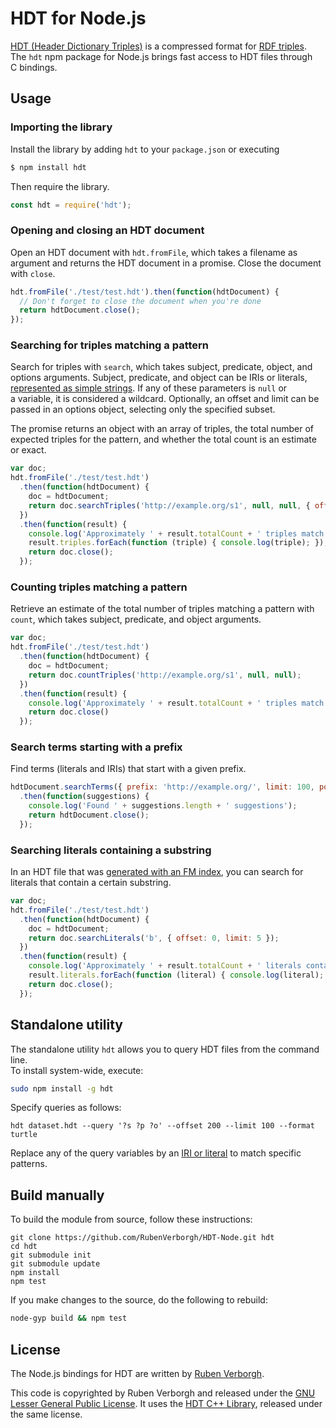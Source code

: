 # HDT for Node.js

[HDT (Header Dictionary Triples)](http://www.rdfhdt.org/) is a compressed format
for [RDF triples](http://www.w3.org/TR/2014/REC-rdf11-concepts-20140225/#data-model).
<br>
The `hdt` npm package for Node.js brings fast access to HDT files through C bindings.


## Usage

### Importing the library
Install the library by adding `hdt` to your `package.json` or executing

```bash
$ npm install hdt
```

Then require the library.

```JavaScript
const hdt = require('hdt');
```

### Opening and closing an HDT document
Open an HDT document with `hdt.fromFile`,
which takes a filename as argument and returns the HDT document in a promise.
Close the document with `close`.

```JavaScript
hdt.fromFile('./test/test.hdt').then(function(hdtDocument) {
  // Don't forget to close the document when you're done
  return hdtDocument.close();
});
```

### Searching for triples matching a pattern
Search for triples with `search`,
which takes subject, predicate, object, and options arguments.
Subject, predicate, and object can be IRIs or literals,
[represented as simple strings](https://github.com/RubenVerborgh/N3.js#triple-representation).
If any of these parameters is `null` or a variable, it is considered a wildcard.
Optionally, an offset and limit can be passed in an options object,
selecting only the specified subset.

The promise returns an object with an array of triples, the total number of expected triples for the pattern,
and whether the total count is an estimate or exact.

```JavaScript
var doc;
hdt.fromFile('./test/test.hdt')
  .then(function(hdtDocument) {
    doc = hdtDocument;
    return doc.searchTriples('http://example.org/s1', null, null, { offset: 0, limit: 10 })
  })
  .then(function(result) {
    console.log('Approximately ' + result.totalCount + ' triples match the pattern.');
    result.triples.forEach(function (triple) { console.log(triple); });
    return doc.close();
  });
```

### Counting triples matching a pattern
Retrieve an estimate of the total number of triples matching a pattern with `count`,
which takes subject, predicate, and object arguments.

```JavaScript
var doc;
hdt.fromFile('./test/test.hdt')
  .then(function(hdtDocument) {
    doc = hdtDocument;
    return doc.countTriples('http://example.org/s1', null, null);
  })
  .then(function(result) {
    console.log('Approximately ' + result.totalCount + ' triples match the pattern.');
    return doc.close()
  });
```

### Search terms starting with a prefix
Find terms (literals and IRIs) that start with a given prefix.

```JavaScript
hdtDocument.searchTerms({ prefix: 'http://example.org/', limit: 100, position: 'object' })
  .then(function(suggestions) {
    console.log('Found ' + suggestions.length + ' suggestions');
    return hdtDocument.close();
  });
```

### Searching literals containing a substring
In an HDT file that was [generated with an FM index](https://github.com/LinkedDataFragments/hdt-cpp/blob/master/hdt-lib/presets/fmindex.hdtcfg),
you can search for literals that contain a certain substring.

```JavaScript
var doc;
hdt.fromFile('./test/test.hdt')
  .then(function(hdtDocument) {
    doc = hdtDocument;
    return doc.searchLiterals('b', { offset: 0, limit: 5 });
  })
  .then(function(result) {
    console.log('Approximately ' + result.totalCount + ' literals contain the pattern.');
    result.literals.forEach(function (literal) { console.log(literal); });
    return doc.close();
  });
```

## Standalone utility
The standalone utility `hdt` allows you to query HDT files from the command line.
<br>
To install system-wide, execute:
```bash
sudo npm install -g hdt
```

Specify queries as follows:
```
hdt dataset.hdt --query '?s ?p ?o' --offset 200 --limit 100 --format turtle
```
Replace any of the query variables by an [IRI or literal](https://github.com/RubenVerborgh/N3.js#triple-representation) to match specific patterns.

## Build manually
To build the module from source, follow these instructions:
```Shell
git clone https://github.com/RubenVerborgh/HDT-Node.git hdt
cd hdt
git submodule init
git submodule update
npm install
npm test
```

If you make changes to the source, do the following to rebuild:
```bash
node-gyp build && npm test
```


## License

The Node.js bindings for HDT are written by [Ruben Verborgh](http://ruben.verborgh.org).

This code is copyrighted by Ruben Verborgh and released under the [GNU Lesser General Public License](http://opensource.org/licenses/LGPL-3.0).
It uses the [HDT C++ Library](https://github.com/rdfhdt/hdt-cpp), released under the same license.
